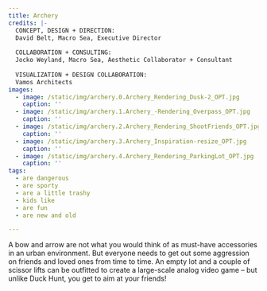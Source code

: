 ```yaml
---
title: Archery
credits: |-
  CONCEPT, DESIGN + DIRECTION:  
  David Belt, Macro Sea, Executive Director  
    
  COLLABORATION + CONSULTING:  
  Jocko Weyland, Macro Sea, Aesthetic Collaborator + Consultant  
    
  VISUALIZATION + DESIGN COLLABORATION:  
  Vamos Architects
images:
  - image: /static/img/archery.0.Archery_Rendering_Dusk-2_OPT.jpg
    caption: ''
  - image: /static/img/archery.1.Archery_-Rendering_Overpass_OPT.jpg
    caption: ''
  - image: /static/img/archery.2.Archery_Rendering_ShootFriends_OPT.jpg
    caption: ''
  - image: /static/img/archery.3.Archery_Inspiration-resize_OPT.jpg
    caption: ''
  - image: /static/img/archery.4.Archery_Rendering_ParkingLot_OPT.jpg
    caption: ''
tags:
  - are dangerous
  - are sporty
  - are a little trashy
  - kids like
  - are fun
  - are new and old

---
```

A bow and arrow are not what you would think of as must-have accessories in an urban environment. But everyone needs to get out some aggression on friends and loved ones from time to time. An empty lot and a couple of scissor lifts can be outfitted to create a large-scale analog video game – but unlike Duck Hunt, you get to aim at your friends!
